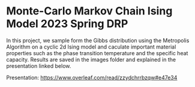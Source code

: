 # Monte-Carlo Markov Chain Ising Model 2023 Spring DRP

In this project, we sample form the Gibbs distribution using the Metropolis Algorithm on a cyclic 2d Ising model and caculate important material properties such as the phase transition temperature and the specific heat capacity. Results are saved in the images folder and
explained in the presentation linked below.

Presentation: https://www.overleaf.com/read/zzydchrrbzqw#e47e34
